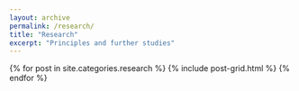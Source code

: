 ```yaml
---
layout: archive
permalink: /research/
title: "Research"
excerpt: "Principles and further studies"
---
```


<div class="tiles">
{% for post in site.categories.research %}
	{% include post-grid.html %}
{% endfor %}
</div><!-- /.tiles -->
